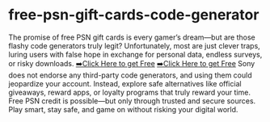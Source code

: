 # free-psn-gift-cards-code-generator


The promise of free PSN gift cards is every gamer’s dream—but are those flashy code generators truly legit? Unfortunately, most are just clever traps, luring users with false hope in exchange for personal data, endless surveys, or risky downloads.
[➡️Click Here to get Free](https://telegra.ph/free-psn-gift-cards-code-generator-04-18
)
[➡️Click Here to get Free](https://telegra.ph/free-psn-gift-cards-code-generator-04-18
)
Sony does not endorse any third-party code generators, and using them could jeopardize your account. Instead, explore safe alternatives like official giveaways, reward apps, or loyalty programs that truly reward your time. Free PSN credit is possible—but only through trusted and secure sources. Play smart, stay safe, and game on without risking your digital world.





